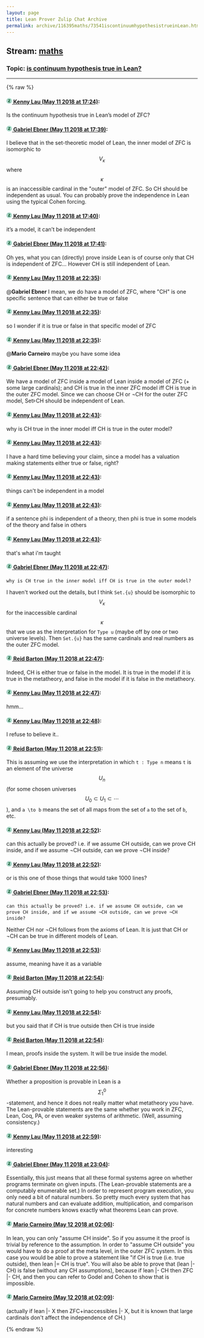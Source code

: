 ```yaml
---
layout: page
title: Lean Prover Zulip Chat Archive 
permalink: archive/116395maths/73541iscontinuumhypothesistrueinLean.html
---
```


## Stream: [maths](index.html)
### Topic: [is continuum hypothesis true in Lean?](73541iscontinuumhypothesistrueinLean.html)

---


{% raw %}
#### [![Click to go to Zulip](../../assets/img/zulip2.png) Kenny Lau (May 11 2018 at 17:24)](https://leanprover.zulipchat.com/#narrow/stream/116395-maths/topic/is%20continuum%20hypothesis%20true%20in%20Lean%3F/near/126419454):
Is the continuum hypothesis true in Lean’s model of ZFC?

#### [![Click to go to Zulip](../../assets/img/zulip2.png) Gabriel Ebner (May 11 2018 at 17:39)](https://leanprover.zulipchat.com/#narrow/stream/116395-maths/topic/is%20continuum%20hypothesis%20true%20in%20Lean%3F/near/126420089):
I believe that in the set-theoretic model of Lean, the inner model of ZFC is isomorphic to $$V_\kappa$$ where $$\kappa$$ is an inaccessible cardinal in the "outer" model of ZFC.  So CH should be independent as usual.  You can probably prove the independence in Lean using the typical Cohen forcing.

#### [![Click to go to Zulip](../../assets/img/zulip2.png) Kenny Lau (May 11 2018 at 17:40)](https://leanprover.zulipchat.com/#narrow/stream/116395-maths/topic/is%20continuum%20hypothesis%20true%20in%20Lean%3F/near/126420102):
it’s a model, it can’t be independent

#### [![Click to go to Zulip](../../assets/img/zulip2.png) Gabriel Ebner (May 11 2018 at 17:41)](https://leanprover.zulipchat.com/#narrow/stream/116395-maths/topic/is%20continuum%20hypothesis%20true%20in%20Lean%3F/near/126420172):
Oh yes, what you can (directly) prove inside Lean is of course only that CH is independent of ZFC...  However CH is still independent of Lean.

#### [![Click to go to Zulip](../../assets/img/zulip2.png) Kenny Lau (May 11 2018 at 22:35)](https://leanprover.zulipchat.com/#narrow/stream/116395-maths/topic/is%20continuum%20hypothesis%20true%20in%20Lean%3F/near/126432647):
@**Gabriel Ebner** I mean, we do have a model of ZFC, where "CH" is one specific sentence that can either be true or false

#### [![Click to go to Zulip](../../assets/img/zulip2.png) Kenny Lau (May 11 2018 at 22:35)](https://leanprover.zulipchat.com/#narrow/stream/116395-maths/topic/is%20continuum%20hypothesis%20true%20in%20Lean%3F/near/126432655):
so I wonder if it is true or false in that specific model of ZFC

#### [![Click to go to Zulip](../../assets/img/zulip2.png) Kenny Lau (May 11 2018 at 22:35)](https://leanprover.zulipchat.com/#narrow/stream/116395-maths/topic/is%20continuum%20hypothesis%20true%20in%20Lean%3F/near/126432659):
@**Mario Carneiro** maybe you have some idea

#### [![Click to go to Zulip](../../assets/img/zulip2.png) Gabriel Ebner (May 11 2018 at 22:42)](https://leanprover.zulipchat.com/#narrow/stream/116395-maths/topic/is%20continuum%20hypothesis%20true%20in%20Lean%3F/near/126432932):
We have a model of ZFC inside a model of Lean inside a model of ZFC (+ some large cardinals); and CH is true in the inner ZFC model iff CH is true in the outer ZFC model.  Since we can choose CH or ¬CH for the outer ZFC model, Set⊧CH should be independent of Lean.

#### [![Click to go to Zulip](../../assets/img/zulip2.png) Kenny Lau (May 11 2018 at 22:43)](https://leanprover.zulipchat.com/#narrow/stream/116395-maths/topic/is%20continuum%20hypothesis%20true%20in%20Lean%3F/near/126432950):
why is CH true in the inner model iff CH is true in the outer model?

#### [![Click to go to Zulip](../../assets/img/zulip2.png) Kenny Lau (May 11 2018 at 22:43)](https://leanprover.zulipchat.com/#narrow/stream/116395-maths/topic/is%20continuum%20hypothesis%20true%20in%20Lean%3F/near/126432955):
I have a hard time believing your claim, since a model has a valuation making statements either true or false, right?

#### [![Click to go to Zulip](../../assets/img/zulip2.png) Kenny Lau (May 11 2018 at 22:43)](https://leanprover.zulipchat.com/#narrow/stream/116395-maths/topic/is%20continuum%20hypothesis%20true%20in%20Lean%3F/near/126432961):
things can't be independent in a model

#### [![Click to go to Zulip](../../assets/img/zulip2.png) Kenny Lau (May 11 2018 at 22:43)](https://leanprover.zulipchat.com/#narrow/stream/116395-maths/topic/is%20continuum%20hypothesis%20true%20in%20Lean%3F/near/126432968):
if a sentence phi is independent of a theory, then phi is true in some models of the theory and false in others

#### [![Click to go to Zulip](../../assets/img/zulip2.png) Kenny Lau (May 11 2018 at 22:43)](https://leanprover.zulipchat.com/#narrow/stream/116395-maths/topic/is%20continuum%20hypothesis%20true%20in%20Lean%3F/near/126432975):
that's what i'm taught

#### [![Click to go to Zulip](../../assets/img/zulip2.png) Gabriel Ebner (May 11 2018 at 22:47)](https://leanprover.zulipchat.com/#narrow/stream/116395-maths/topic/is%20continuum%20hypothesis%20true%20in%20Lean%3F/near/126433136):
```quote
why is CH true in the inner model iff CH is true in the outer model?
```
I haven't worked out the details, but I think `Set.{u}` should be isomorphic to $$V_\kappa$$ for the inaccessible cardinal $$\kappa$$ that we use as the interpretation for `Type u` (maybe off by one or two universe levels).  Then `Set.{u}` has the same cardinals and real numbers as the outer ZFC model.

#### [![Click to go to Zulip](../../assets/img/zulip2.png) Reid Barton (May 11 2018 at 22:47)](https://leanprover.zulipchat.com/#narrow/stream/116395-maths/topic/is%20continuum%20hypothesis%20true%20in%20Lean%3F/near/126433143):
Indeed, CH is either true or false in the model. It is true in the model if it is true in the metatheory, and false in the model if it is false in the metatheory.

#### [![Click to go to Zulip](../../assets/img/zulip2.png) Kenny Lau (May 11 2018 at 22:47)](https://leanprover.zulipchat.com/#narrow/stream/116395-maths/topic/is%20continuum%20hypothesis%20true%20in%20Lean%3F/near/126433150):
hmm...

#### [![Click to go to Zulip](../../assets/img/zulip2.png) Kenny Lau (May 11 2018 at 22:48)](https://leanprover.zulipchat.com/#narrow/stream/116395-maths/topic/is%20continuum%20hypothesis%20true%20in%20Lean%3F/near/126433212):
I refuse to believe it..

#### [![Click to go to Zulip](../../assets/img/zulip2.png) Reid Barton (May 11 2018 at 22:51)](https://leanprover.zulipchat.com/#narrow/stream/116395-maths/topic/is%20continuum%20hypothesis%20true%20in%20Lean%3F/near/126433336):
This is assuming we use the interpretation in which `t : Type n` means `t` is an element of the universe $$U_n$$ (for some chosen universes $$U_0 \subset U_1 \subset \cdots$$), and `a \to b` means the set of all maps from the set of `a` to the set of `b`, etc.

#### [![Click to go to Zulip](../../assets/img/zulip2.png) Kenny Lau (May 11 2018 at 22:52)](https://leanprover.zulipchat.com/#narrow/stream/116395-maths/topic/is%20continuum%20hypothesis%20true%20in%20Lean%3F/near/126433398):
can this actually be proved? i.e. if we assume CH outside, can we prove CH inside, and if we assume ¬CH outside, can we prove ¬CH inside?

#### [![Click to go to Zulip](../../assets/img/zulip2.png) Kenny Lau (May 11 2018 at 22:52)](https://leanprover.zulipchat.com/#narrow/stream/116395-maths/topic/is%20continuum%20hypothesis%20true%20in%20Lean%3F/near/126433402):
or is this one of those things that would take 1000 lines?

#### [![Click to go to Zulip](../../assets/img/zulip2.png) Gabriel Ebner (May 11 2018 at 22:53)](https://leanprover.zulipchat.com/#narrow/stream/116395-maths/topic/is%20continuum%20hypothesis%20true%20in%20Lean%3F/near/126433429):
```quote
can this actually be proved? i.e. if we assume CH outside, can we prove CH inside, and if we assume ¬CH outside, can we prove ¬CH inside?
```
Neither CH nor ¬CH follows from the axioms of Lean.  It is just that CH or ¬CH can be true in different models of Lean.

#### [![Click to go to Zulip](../../assets/img/zulip2.png) Kenny Lau (May 11 2018 at 22:53)](https://leanprover.zulipchat.com/#narrow/stream/116395-maths/topic/is%20continuum%20hypothesis%20true%20in%20Lean%3F/near/126433435):
assume, meaning have it as a variable

#### [![Click to go to Zulip](../../assets/img/zulip2.png) Reid Barton (May 11 2018 at 22:54)](https://leanprover.zulipchat.com/#narrow/stream/116395-maths/topic/is%20continuum%20hypothesis%20true%20in%20Lean%3F/near/126433483):
Assuming CH outside isn't going to help you construct any proofs, presumably.

#### [![Click to go to Zulip](../../assets/img/zulip2.png) Kenny Lau (May 11 2018 at 22:54)](https://leanprover.zulipchat.com/#narrow/stream/116395-maths/topic/is%20continuum%20hypothesis%20true%20in%20Lean%3F/near/126433488):
but you said that if CH is true outside then CH is true inside

#### [![Click to go to Zulip](../../assets/img/zulip2.png) Reid Barton (May 11 2018 at 22:54)](https://leanprover.zulipchat.com/#narrow/stream/116395-maths/topic/is%20continuum%20hypothesis%20true%20in%20Lean%3F/near/126433492):
I mean, proofs inside the system. It will be true inside the model.

#### [![Click to go to Zulip](../../assets/img/zulip2.png) Gabriel Ebner (May 11 2018 at 22:56)](https://leanprover.zulipchat.com/#narrow/stream/116395-maths/topic/is%20continuum%20hypothesis%20true%20in%20Lean%3F/near/126433592):
Whether a proposition is provable in Lean is a $$\Sigma^0_1$$-statement, and hence it does not really matter what metatheory you have.  The Lean-provable statements are the same whether you work in ZFC, Lean, Coq, PA, or even weaker systems of arithmetic.  (Well, assuming consistency.)

#### [![Click to go to Zulip](../../assets/img/zulip2.png) Kenny Lau (May 11 2018 at 22:59)](https://leanprover.zulipchat.com/#narrow/stream/116395-maths/topic/is%20continuum%20hypothesis%20true%20in%20Lean%3F/near/126433689):
interesting

#### [![Click to go to Zulip](../../assets/img/zulip2.png) Gabriel Ebner (May 11 2018 at 23:04)](https://leanprover.zulipchat.com/#narrow/stream/116395-maths/topic/is%20continuum%20hypothesis%20true%20in%20Lean%3F/near/126433984):
Essentially, this just means that all these formal systems agree on whether programs terminate on given inputs.  (The Lean-provable statements are a computably enumerable set.)  In order to represent program execution, you only need a bit of natural numbers.  So pretty much every system that has natural numbers and can evaluate addition, multiplication, and comparison for concrete numbers knows exactly what theorems Lean can prove.

#### [![Click to go to Zulip](../../assets/img/zulip2.png) Mario Carneiro (May 12 2018 at 02:06)](https://leanprover.zulipchat.com/#narrow/stream/116395-maths/topic/is%20continuum%20hypothesis%20true%20in%20Lean%3F/near/126440848):
In lean, you can only "assume CH inside". So if you assume it the proof is trivial by reference to the assumption. In order to "assume CH outside" you would have to do a proof at the meta level, in the outer ZFC system. In this case you would be able to prove a statement like "if CH is true (i.e. true outside), then lean |= CH is true". You will also be able to prove that (lean |- CH) is false (without any CH assumptions), because if lean |- CH then ZFC |- CH, and then you can refer to Godel and Cohen to show that is impossible.

#### [![Click to go to Zulip](../../assets/img/zulip2.png) Mario Carneiro (May 12 2018 at 02:09)](https://leanprover.zulipchat.com/#narrow/stream/116395-maths/topic/is%20continuum%20hypothesis%20true%20in%20Lean%3F/near/126440920):
(actually if lean |- X then ZFC+inaccessibles |- X, but it is known that large cardinals don't affect the independence of CH.)


{% endraw %}
